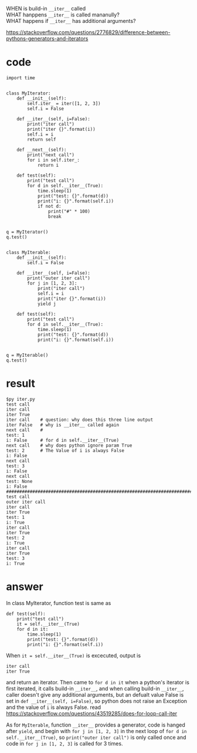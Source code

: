 WHEN is build-in `__iter__` called  
WHAT hanppens `__iter__` is called mananully?  
WHAT happens if `__iter__` has additional arguments?  

https://stackoverflow.com/questions/2776829/difference-between-pythons-generators-and-iterators
# code

```
import time


class MyIterator:
    def __init__(self):
        self.iter_ = iter([1, 2, 3])
        self.i = False

    def __iter__(self, i=False):
        print("iter call")
        print("iter {}".format(i))
        self.i = i
        return self

    def __next__(self):
        print("next call")
        for i in self.iter_:
            return i

    def test(self):
        print("test call")
        for d in self.__iter__(True):
            time.sleep(1)
            print("test: {}".format(d))
            print("i: {}".format(self.i))
            if not d:
                print("#" * 100)
                break


q = MyIterator()
q.test()


class MyIterable:
    def __init__(self):
        self.i = False

    def __iter__(self, i=False):
        print("outer iter call")
        for j in [1, 2, 3]:
            print("iter call")
            self.i = i
            print("iter {}".format(i))
            yield j

    def test(self):
        print("test call")
        for d in self.__iter__(True):
            time.sleep(1)
            print("test: {}".format(d))
            print("i: {}".format(self.i))


q = MyIterable()
q.test()
```

# result
```
$py iter.py
test call
iter call
iter True
iter call    # question: why does this three line output
iter False   # why is __iter__ called again
next call    #
test: 1
i: False     # for d in self.__iter__(True)
next call    # why does python ignore param True
test: 2      # The Value of i is always False
i: False
next call
test: 3
i: False
next call
test: None
i: False
####################################################################################################
test call
outer iter call
iter call
iter True
test: 1
i: True
iter call
iter True
test: 2
i: True
iter call
iter True
test: 3
i: True
```

# answer

In class MyIterator, function test is same as
```
def test(self):
    print("test call")
    it = self.__iter__(True)
    for d in it:
        time.sleep(1)
        print("test: {}".format(d))
        print("i: {}".format(self.i))
```
When `it = self.__iter__(True)` is excecuted, output is 
```
iter call
iter True
```
and return an iterator.
Then came to `for d in it`
when a python's iterator is first iterated, it calls build-in `__iter__`, and when calling 
build-in `__iter__`, caller doesn't give any additional arguments, but an defualt value False is set in `def __iter__(self, i=False)`, so python does not raise an Exception and the value of `i` is always False. 
read https://stackoverflow.com/questions/43519285/does-for-loop-call-iter

As for `MyIterable`, function `__iter__` provides a generator, code is hanged after `yield`, and begin with `for j in [1, 2, 3]` in the next loop of `for d in self.__iter__(True)`, so `print("outer iter call")` is only called once and code in `for j in [1, 2, 3]` is called for 3 times. 
